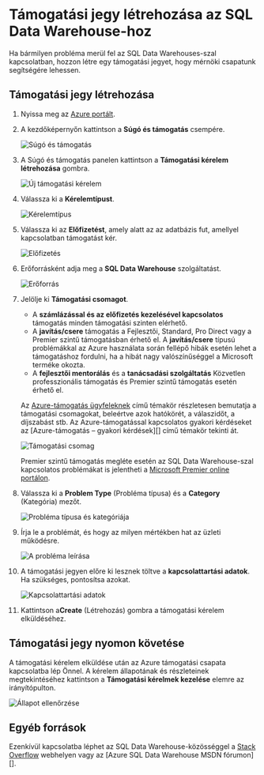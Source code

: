 <properties
   pageTitle="Támogatási jegy létrehozása az SQL Data Warehouse-hoz| Microsoft Azure"
   description="Támogatási jegy létrehozása az SQL Data Warehouse-hoz."
   services="sql-data-warehouse"
   documentationCenter="NA"
   authors="sonyam"
   manager="barbkess"
   editor=""/>

<tags
   ms.service="sql-data-warehouse"
   ms.devlang="NA"
   ms.topic="get-started-article"
   ms.tgt_pltfrm="NA"
   ms.workload="data-services"
   ms.date="05/29/2016"
   ms.author="sonyam;barbkess;sonyama"/>

# Támogatási jegy létrehozása az SQL Data Warehouse-hoz
 
Ha bármilyen probléma merül fel az SQL Data Warehouses-szal kapcsolatban, hozzon létre egy támogatási jegyet, hogy mérnöki csapatunk segítségére lehessen.

## Támogatási jegy létrehozása

1. Nyissa meg az [Azure portált][].

2. A kezdőképernyőn kattintson a **Súgó és támogatás** csempére.

    ![Súgó és támogatás](./media/sql-data-warehouse-get-started-create-support-ticket/help-support.png)

3. A Súgó és támogatás panelen kattintson a **Támogatási kérelem létrehozása** gombra.

    ![Új támogatási kérelem](./media/sql-data-warehouse-get-started-create-support-ticket/create-support-request.png)

4. Válassza ki a **Kérelemtípust**.

    ![Kérelemtípus](./media/sql-data-warehouse-get-started-create-support-ticket/request-type.png)

5. Válassza ki az **Előfizetést**, amely alatt az az adatbázis fut, amellyel kapcsolatban támogatást kér.

    ![Előfizetés](./media/sql-data-warehouse-get-started-create-support-ticket/subscription.png)

6. Erőforrásként adja meg a **SQL Data Warehouse** szolgáltatást.

    ![Erőforrás](./media/sql-data-warehouse-get-started-create-support-ticket/resource.png)

7. Jelölje ki **Támogatási csomagot**.

    - A **számlázással és az előfizetés kezelésével kapcsolatos** támogatás minden támogatási szinten elérhető.
    - A **javítás/csere** támogatás a Fejlesztői, Standard, Pro Direct vagy a Premier szintű támogatásban érhető el. A **javítás/csere** típusú problémákkal az Azure használata során fellépő hibák esetén lehet a támogatáshoz fordulni, ha a hibát nagy valószínűséggel a Microsoft terméke okozta.
    - A **fejlesztői mentorálás** és a **tanácsadási szolgáltatás** Közvetlen professzionális támogatás és Premier szintű támogatás esetén érhető el.
    
    Az [Azure-támogatás ügyfeleknek][] című témakör részletesen bemutatja a támogatási csomagokat, beleértve azok hatókörét, a válaszidőt, a díjszabást stb.  Az Azure-támogatással kapcsolatos gyakori kérdéseket az [Azure-támogatás – gyakori kérdések][] című témakör tekinti át.

    ![Támogatási csomag](./media/sql-data-warehouse-get-started-create-support-ticket/support-plan.png)

    Premier szintű támogatás megléte esetén az SQL Data Warehouse-szal kapcsolatos problémákat is jelentheti a [Microsoft Premier online portálon][].

8. Válassza ki a **Problem Type** (Probléma típusa) és a **Category** (Kategória) mezőt.

    ![Probléma típusa és kategóriája](./media/sql-data-warehouse-get-started-create-support-ticket/problem-type-category.png)

9. Írja le a problémát, és hogy az milyen mértékben hat az üzleti működésre.

    ![A probléma leírása](./media/sql-data-warehouse-get-started-create-support-ticket/problem-description.png)

10. A támogatási jegyen előre ki lesznek töltve a **kapcsolattartási adatok**. Ha szükséges, pontosítsa azokat.

    ![Kapcsolattartási adatok](./media/sql-data-warehouse-get-started-create-support-ticket/contact-info.png)

11. Kattintson a**Create** (Létrehozás) gombra a támogatási kérelem elküldéséhez.


## Támogatási jegy nyomon követése

A támogatási kérelem elküldése után az Azure támogatási csapata kapcsolatba lép Önnel. A kérelem állapotának és részleteinek megtekintéséhez kattintson a **Támogatási kérelmek kezelése** elemre az irányítópulton.

![Állapot ellenőrzése](./media/sql-data-warehouse-get-started-create-support-ticket/check-status.png)

## Egyéb források

Ezenkívül kapcsolatba léphet az SQL Data Warehouse-közösséggel a [Stack Overflow][] webhelyen vagy az [Azure SQL Data Warehouse MSDN fórumon][].

<!-- External links -->
[Azure portált]: https://portal.azure.com/
[Azure-támogatás ügyfeleknek]: https://azure.microsoft.com/support/plans/?WT.mc_id=Support_Plan_510979/
[Azure támogatás – gyakori kérdések]: https://azure.microsoft.com/support/faq/
[Microsoft Premier online portálon]: https://premier.microsoft.com/
[Stack Overflow]: https://stackoverflow.com/questions/tagged/azure-sqldw/
[Azure SQL Data Warehouse MSDN fórum]: https://social.msdn.microsoft.com/Forums/home?forum=AzureSQLDataWarehouse/




<!--HONumber=Jun16_HO2-->


